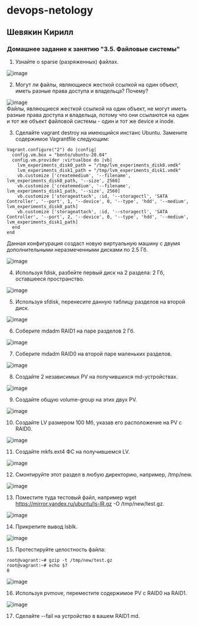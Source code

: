 # devops-netology  
## Шевякин Кирилл  

### Домашнее задание к занятию "3.5. Файловые системы"
  
1) Узнайте о sparse (разряженных) файлах.  

![image](https://user-images.githubusercontent.com/93198418/151925249-1a25a88b-bb33-410b-8c94-a4e8db44d7b3.png)  

2) Могут ли файлы, являющиеся жесткой ссылкой на один объект, иметь разные права доступа и владельца? Почему?  

![image](https://user-images.githubusercontent.com/93198418/151926482-8b426d23-8551-4597-ae2b-8b5cf5c6c60e.png)  
Файлы, являющиеся жесткой ссылкой на один объект, не могут иметь разные права доступа и владельца, потому что они ссылаются на один и тот же объект файловой системы - один и тот же device и inode.  

3) Сделайте vagrant destroy на имеющийся инстанс Ubuntu. Замените содержимое Vagrantfile следующим:

```
Vagrant.configure("2") do |config|
  config.vm.box = "bento/ubuntu-20.04"
  config.vm.provider :virtualbox do |vb|
    lvm_experiments_disk0_path = "/tmp/lvm_experiments_disk0.vmdk"
    lvm_experiments_disk1_path = "/tmp/lvm_experiments_disk1.vmdk"
    vb.customize ['createmedium', '--filename', lvm_experiments_disk0_path, '--size', 2560]
    vb.customize ['createmedium', '--filename', lvm_experiments_disk1_path, '--size', 2560]
    vb.customize ['storageattach', :id, '--storagectl', 'SATA Controller', '--port', 1, '--device', 0, '--type', 'hdd', '--medium', lvm_experiments_disk0_path]
    vb.customize ['storageattach', :id, '--storagectl', 'SATA Controller', '--port', 2, '--device', 0, '--type', 'hdd', '--medium', lvm_experiments_disk1_path]
  end
end
```  
Данная конфигурация создаст новую виртуальную машину с двумя дополнительными неразмеченными дисками по 2.5 Гб.  

![image](https://user-images.githubusercontent.com/93198418/151956362-8ebb643f-d130-461e-a386-e019be24a591.png)  

4) Используя fdisk, разбейте первый диск на 2 раздела: 2 Гб, оставшееся пространство.  

![image](https://user-images.githubusercontent.com/93198418/151962007-5d950874-763f-454b-97d8-11d158230dec.png)  

5) Используя sfdisk, перенесите данную таблицу разделов на второй диск.  

![image](https://user-images.githubusercontent.com/93198418/151963973-ef3aa576-67a2-4e5a-89ac-c6fefcd1e335.png)  

6) Соберите mdadm RAID1 на паре разделов 2 Гб.

![image](https://user-images.githubusercontent.com/93198418/151971875-cf0fc4c4-81c2-4953-aeab-f957291d0a77.png)  

7) Соберите mdadm RAID0 на второй паре маленьких разделов.

![image](https://user-images.githubusercontent.com/93198418/151974420-a89af1bb-9b34-4ecd-9e3f-dcd7496561b3.png)  

8) Создайте 2 независимых PV на получившихся md-устройствах.

![image](https://user-images.githubusercontent.com/93198418/151976247-e056f89c-04e7-483c-ab23-cf5399d7bbb1.png)  

9) Создайте общую volume-group на этих двух PV.  

![image](https://user-images.githubusercontent.com/93198418/151976793-23c4127e-6f20-4b39-836c-1569bb4e2244.png)  

10) Создайте LV размером 100 Мб, указав его расположение на PV с RAID0.

![image](https://user-images.githubusercontent.com/93198418/151979884-479362a8-7f6b-49b2-bf0e-8851040ef3a9.png)  

11) Создайте mkfs.ext4 ФС на получившемся LV.

![image](https://user-images.githubusercontent.com/93198418/151980759-24fec6a2-20c9-4c6a-8370-f71969141f81.png)  

12) Смонтируйте этот раздел в любую директорию, например, /tmp/new.

![image](https://user-images.githubusercontent.com/93198418/151981209-45329032-9bdb-4bf2-a1b7-021e28562a40.png)  

13) Поместите туда тестовый файл, например wget https://mirror.yandex.ru/ubuntu/ls-lR.gz -O /tmp/new/test.gz.

![image](https://user-images.githubusercontent.com/93198418/151981681-1ab56753-4dc4-456a-af13-1a699e73258d.png)

14) Прикрепите вывод lsblk.

![image](https://user-images.githubusercontent.com/93198418/151981835-5df1e806-3e89-4bf5-9f6e-e45c7c43b045.png)  

15) Протестируйте целостность файла:  
```
root@vagrant:~# gzip -t /tmp/new/test.gz  
root@vagrant:~# echo $?  
0  
```

![image](https://user-images.githubusercontent.com/93198418/152101294-1936d581-036a-42c0-8298-0193ce991f98.png)  

16) Используя pvmove, переместите содержимое PV с RAID0 на RAID1.

![image](https://user-images.githubusercontent.com/93198418/152101790-3a2d6fe0-368b-4243-8f5c-95dfb1cc6c31.png)  

17) Сделайте --fail на устройство в вашем RAID1 md.


